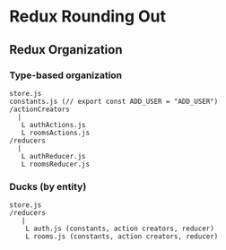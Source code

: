 # Redux Rounding Out


## Redux Organization

### Type-based organization

```
store.js
constants.js (// export const ADD_USER = "ADD_USER")
/actionCreators
  |
   L authActions.js 
   L roomsActions.js
/reducers
  |
   L authReducer.js
   L roomsReducer.js
```

### Ducks (by entity)

```
store.js
/reducers
   |
    L auth.js (constants, action creators, reducer)
    L rooms.js (constants, action creators, reducer)
```
